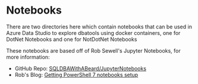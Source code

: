 # Notebooks

There are two directories here which contain notebooks that can be used in Azure Data Studio to explore dbatools using docker containers, one for DotNet Notebooks and one for NotDotNet Notebooks

These notebooks are based off of Rob Sewell's Jupyter Notebooks, for more information:
- GitHub Repo: [SQLDBAWithABeard/JupyterNotebooks](https://github.com/SQLDBAWithABeard/JupyterNotebooks)
- Rob's Blog: [Getting PowerShell 7 notebooks setup](https://blog.robsewell.com/blog/jupyter%20notebooks/azure%20data%20studio/powershell/pwsh/dbatools/dbachecks/new-net-notebooks-are-here-powershell-7-notebooks-are-here/)